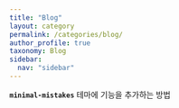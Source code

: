 ```yaml
---
title: "Blog"
layout: category
permalink: /categories/blog/
author_profile: true
taxonomy: Blog
sidebar:
  nav: "sidebar"
---
```


**`minimal-mistakes`** 테마에 기능을 추가하는 방법